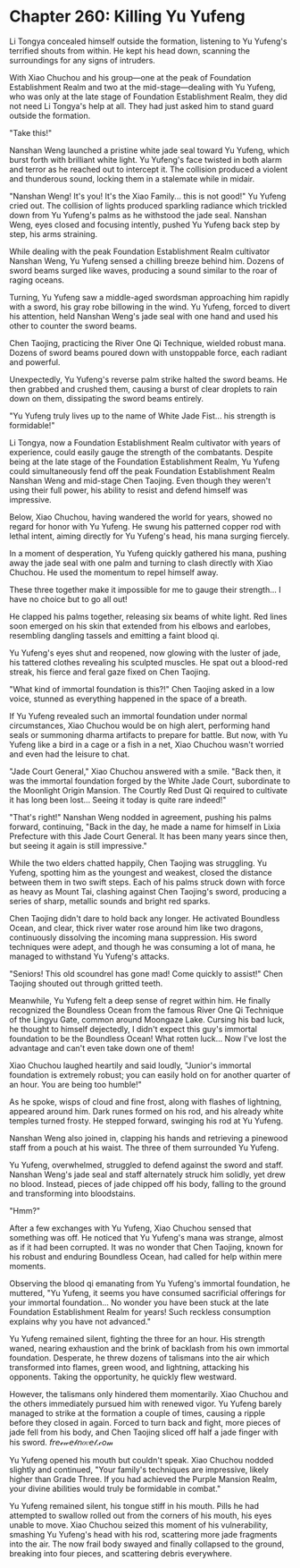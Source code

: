 # Chapter 260: Killing Yu Yufeng

Li Tongya concealed himself outside the formation, listening to Yu Yufeng's terrified shouts from within. He kept his head down, scanning the surroundings for any signs of intruders.

With Xiao Chuchou and his group—one at the peak of Foundation Establishment Realm and two at the mid-stage—dealing with Yu Yufeng, who was only at the late stage of Foundation Establishment Realm, they did not need Li Tongya's help at all. They had just asked him to stand guard outside the formation.

"Take this!"

Nanshan Weng launched a pristine white jade seal toward Yu Yufeng, which burst forth with brilliant white light. Yu Yufeng's face twisted in both alarm and terror as he reached out to intercept it. The collision produced a violent and thunderous sound, locking them in a stalemate while in midair.

"Nanshan Weng! It's you! It's the Xiao Family... this is not good!" Yu Yufeng cried out. The collision of lights produced sparkling radiance which trickled down from Yu Yufeng's palms as he withstood the jade seal. Nanshan Weng, eyes closed and focusing intently, pushed Yu Yufeng back step by step, his arms straining.

While dealing with the peak Foundation Establishment Realm cultivator Nanshan Weng, Yu Yufeng sensed a chilling breeze behind him. Dozens of sword beams surged like waves, producing a sound similar to the roar of raging oceans.

Turning, Yu Yufeng saw a middle-aged swordsman approaching him rapidly with a sword, his gray robe billowing in the wind. Yu Yufeng, forced to divert his attention, held Nanshan Weng's jade seal with one hand and used his other to counter the sword beams.

Chen Taojing, practicing the River One Qi Technique, wielded robust mana. Dozens of sword beams poured down with unstoppable force, each radiant and powerful.

Unexpectedly, Yu Yufeng's reverse palm strike halted the sword beams. He then grabbed and crushed them, causing a burst of clear droplets to rain down on them, dissipating the sword beams entirely.

"Yu Yufeng truly lives up to the name of White Jade Fist... his strength is formidable!"

Li Tongya, now a Foundation Establishment Realm cultivator with years of experience, could easily gauge the strength of the combatants. Despite being at the late stage of the Foundation Establishment Realm, Yu Yufeng could simultaneously fend off the peak Foundation Establishment Realm Nanshan Weng and mid-stage Chen Taojing. Even though they weren't using their full power, his ability to resist and defend himself was impressive.

Below, Xiao Chuchou, having wandered the world for years, showed no regard for honor with Yu Yufeng. He swung his patterned copper rod with lethal intent, aiming directly for Yu Yufeng's head, his mana surging fiercely.

In a moment of desperation, Yu Yufeng quickly gathered his mana, pushing away the jade seal with one palm and turning to clash directly with Xiao Chuchou. He used the momentum to repel himself away.

These three together make it impossible for me to gauge their strength... I have no choice but to go all out!

He clapped his palms together, releasing six beams of white light. Red lines soon emerged on his skin that extended from his elbows and earlobes, resembling dangling tassels and emitting a faint blood qi.

Yu Yufeng's eyes shut and reopened, now glowing with the luster of jade, his tattered clothes revealing his sculpted muscles. He spat out a blood-red streak, his fierce and feral gaze fixed on Chen Taojing.

"What kind of immortal foundation is this?!" Chen Taojing asked in a low voice, stunned as everything happened in the space of a breath.

If Yu Yufeng revealed such an immortal foundation under normal circumstances, Xiao Chuchou would be on high alert, performing hand seals or summoning dharma artifacts to prepare for battle. But now, with Yu Yufeng like a bird in a cage or a fish in a net, Xiao Chuchou wasn't worried and even had the leisure to chat.

"Jade Court General," Xiao Chuchou answered with a smile. "Back then, it was the immortal foundation forged by the White Jade Court, subordinate to the Moonlight Origin Mansion. The Courtly Red Dust Qi required to cultivate it has long been lost... Seeing it today is quite rare indeed!"

"That's right!" Nanshan Weng nodded in agreement, pushing his palms forward, continuing, "Back in the day, he made a name for himself in Lixia Prefecture with this Jade Court General. It has been many years since then, but seeing it again is still impressive."

While the two elders chatted happily, Chen Taojing was struggling. Yu Yufeng, spotting him as the youngest and weakest, closed the distance between them in two swift steps. Each of his palms struck down with force as heavy as Mount Tai, clashing against Chen Taojing's sword, producing a series of sharp, metallic sounds and bright red sparks.

Chen Taojing didn't dare to hold back any longer. He activated Boundless Ocean, and clear, thick river water rose around him like two dragons, continuously dissolving the incoming mana suppression. His sword techniques were adept, and though he was consuming a lot of mana, he managed to withstand Yu Yufeng's attacks.

"Seniors! This old scoundrel has gone mad! Come quickly to assist!" Chen Taojing shouted out through gritted teeth.

Meanwhile, Yu Yufeng felt a deep sense of regret within him. He finally recognized the Boundless Ocean from the famous River One Qi Technique of the Lingyu Gate, common around Moongaze Lake. Cursing his bad luck, he thought to himself dejectedly, I didn't expect this guy's immortal foundation to be the Boundless Ocean! What rotten luck... Now I've lost the advantage and can't even take down one of them!

Xiao Chuchou laughed heartily and said loudly, "Junior's immortal foundation is extremely robust; you can easily hold on for another quarter of an hour. You are being too humble!"

As he spoke, wisps of cloud and fine frost, along with flashes of lightning, appeared around him. Dark runes formed on his rod, and his already white temples turned frosty. He stepped forward, swinging his rod at Yu Yufeng.

Nanshan Weng also joined in, clapping his hands and retrieving a pinewood staff from a pouch at his waist. The three of them surrounded Yu Yufeng.

Yu Yufeng, overwhelmed, struggled to defend against the sword and staff. Nanshan Weng's jade seal and staff alternately struck him solidly, yet drew no blood. Instead, pieces of jade chipped off his body, falling to the ground and transforming into bloodstains.

"Hmm?"

After a few exchanges with Yu Yufeng, Xiao Chuchou sensed that something was off. He noticed that Yu Yufeng's mana was strange, almost as if it had been corrupted. It was no wonder that Chen Taojing, known for his robust and enduring Boundless Ocean, had called for help within mere moments.

Observing the blood qi emanating from Yu Yufeng's immortal foundation, he muttered, "Yu Yufeng, it seems you have consumed sacrificial offerings for your immortal foundation... No wonder you have been stuck at the late Foundation Establishment Realm for years! Such reckless consumption explains why you have not advanced."

Yu Yufeng remained silent, fighting the three for an hour. His strength waned, nearing exhaustion and the brink of backlash from his own immortal foundation. Desperate, he threw dozens of talismans into the air which transformed into flames, green wood, and lightning, attacking his opponents. Taking the opportunity, he quickly flew westward.

However, the talismans only hindered them momentarily. Xiao Chuchou and the others immediately pursued him with renewed vigor. Yu Yufeng barely managed to strike at the formation a couple of times, causing a ripple before they closed in again. Forced to turn back and fight, more pieces of jade fell from his body, and Chen Taojing sliced off half a jade finger with his sword.
𝘧𝘳𝘦ℯ𝓌𝘦𝒷𝘯𝑜𝑣𝘦𝓁.𝒸𝘰𝓂

Yu Yufeng opened his mouth but couldn't speak. Xiao Chuchou nodded slightly and continued, "Your family's techniques are impressive, likely higher than Grade Three. If you had achieved the Purple Mansion Realm, your divine abilities would truly be formidable in combat."

Yu Yufeng remained silent, his tongue stiff in his mouth. Pills he had attempted to swallow rolled out from the corners of his mouth, his eyes unable to move. Xiao Chuchou seized this moment of his vulnerability, smashing Yu Yufeng's head with his rod, scattering more jade fragments into the air. The now frail body swayed and finally collapsed to the ground, breaking into four pieces, and scattering debris everywhere.
